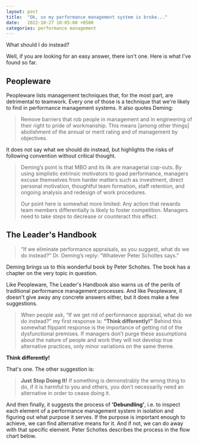 ```yaml
---
layout: post
title:  "Ok, so my performance management system is broke..."
date:   2022-10-27 10:05:00 +0500
categories: performance management
---
```

What should I do instead?

Well, if you are looking for an easy answer, there isn't one. Here is what I've found so far.

## Peopleware

Peopleware lists management techniques that, for the most part, are detrimental to teamwork. Every one of those is a technique that we're likely to find in performance management systems. It also quotes Deming:

> Remove barriers that rob people in management and in engineering of their right to pride of workmanship. This means \[among other things\] abolishment of the annual or merit rating and of management by objectives.

It does not say what we should do instead, but highlights the risks of following convention without critical thought.

> Deming’s point is that MBO and its ilk are managerial cop-outs. By using simplistic extrinsic motivators to goad performance, managers excuse themselves from harder matters such as investment, direct personal motivation, thoughtful team formation, staff retention, and ongoing analysis and redesign of work procedures.
> 
> Our point here is somewhat more limited: Any action that rewards team members differentially is likely to foster competition. Managers need to take steps to decrease or counteract this effect.

## The Leader's Handbook

> “If we eliminate performance appraisals, as you suggest, what do we do instead?” Dr. Deming’s reply: “Whatever Peter Scholtes says."

Deming brings us to this wonderful book by Peter Scholtes. The book has a chapter on the very topic in question.

Like Peopleware, The Leader's Handbook also warns us of the perils of traditional performance management processes. And like Peopleware, it doesn't give away any concrete answers either, but it does make a few suggestions.

> When people ask, “If we get rid of performance appraisal, what do we do instead?” my first response is: **“Think differently!”** Behind this somewhat flippant response is the importance of getting rid of the dysfunctional premises. If managers don’t purge these assumptions about the nature of people and work they will not develop true alternative practices, only minor variations on the same theme.

**Think differently!**

That's one. The other suggestion is:

> **Just Stop Doing It!** If something is demonstrably the wrong thing to do, if it is harmful to you and others, you don’t necessarily need an alternative in order to cease doing it.

And then finally, it suggests the process of **'Debundling'**, i.e. to inspect each element of a performance management system in isolation and figuring out what purpose it serves. If the purpose is important enough to achieve, we can find alternative means for it. And if not, we can do away with that specific element. Peter Scholtes describes the process in the flow chart below.

